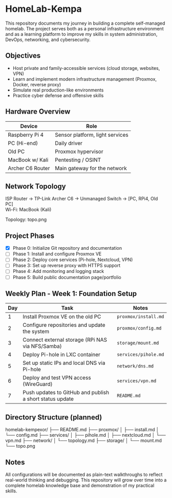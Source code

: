 # HomeLab-Kempa

This repository documents my journey in building a complete self-managed homelab. The project serves both as a personal infrastructure environment and as a learning platform to improve my skills in system administration, DevOps, networking, and cybersecurity.

## Objectives

- Host private and family-accessible services (cloud storage, websites, VPN)
- Learn and implement modern infrastructure management (Proxmox, Docker, reverse proxy)
- Simulate real production-like environments
- Practice cyber defense and offensive skills

## Hardware Overview

| Device          | Role                                  |
|----------------|----------------------------------------|
| Raspberry Pi 4 | Sensor platform, light services        |
| PC (Hi-end)     | Daily driver                           |
| Old PC         | Proxmox hypervisor                     |
| MacBook w/ Kali | Pentesting / OSINT                    |
| Archer C6 Router | Main gateway for the network         |

## Network Topology

ISP Router → TP-Link Archer C6 → Unmanaged Switch → [PC, RPi4, Old PC]  
Wi-Fi: MacBook (Kali)

Topology: topo.png

## Project Phases

- [x] Phase 0: Initialize Git repository and documentation
- [ ] Phase 1: Install and configure Proxmox VE
- [ ] Phase 2: Deploy core services (Pi-hole, Nextcloud, VPN)
- [ ] Phase 3: Set up reverse proxy with HTTPS support
- [ ] Phase 4: Add monitoring and logging stack
- [ ] Phase 5: Build public documentation page/portfolio

## Weekly Plan - Week 1: Foundation Setup

| Day | Task                                                         | Notes                  |
|-----|--------------------------------------------------------------|------------------------|
| 1   | Install Proxmox VE on the old PC                             | `proxmox/install.md`   |
| 2   | Configure repositories and update the system                 | `proxmox/config.md`    |
| 3   | Connect external storage (RPi NAS via NFS/Samba)             | `storage/mount.md`     |
| 4   | Deploy Pi-hole in LXC container                              | `services/pihole.md`   |
| 5   | Set up static IPs and local DNS via Pi-hole                  | `network/dns.md`       |
| 6   | Deploy and test VPN access (WireGuard)                       | `services/vpn.md`      |
| 7   | Push updates to GitHub and publish a short status update     | `README.md`            |

## Directory Structure (planned)
homelab-kempexor/
├── README.md
├── proxmox/
│ ├── install.md
│ └── config.md
├── services/
│ ├── pihole.md
│ ├── nextcloud.md
│ └── vpn.md
├── network/
│ └── topology.md
├── storage/
│ └── mount.md
└── topo.png
  
## Notes

All configurations will be documented as plain-text walkthroughs to reflect real-world thinking and debugging.
This repository will grow over time into a complete homelab knowledge base and demonstration of my practical skills.
